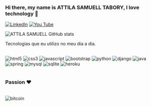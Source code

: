 ### Hi there, my name is ATTILA  SAMUELL TABORY, I love technology 👋





[![LinkedIn ](https://img.shields.io/badge/LinkedIn-0077B5?style=for-the-badge&logo=linkedin&logoColor=white)](https://www.linkedin.com/in/attila-samuell-98291216b/)
[![You Tube](https://img.shields.io/badge/YouTube-FF0000?style=for-the-badge&logo=youtube&logoColor=white)](https://www.youtube.com/channel/UCuX9fZZa3eR4LACYTPVZg5A/videos)



![ATTILA SAMUELL GitHub stats](https://github-readme-stats.vercel.app/api?username=ATTILASAMUELL&show_icons=true&theme=dracula)

Tecnologias que eu utilizo no meu dia a dia.

<div style="display:inline_block"><br/>
  <img align"center" alt="html5" src="https://img.shields.io/badge/HTML5-E34F26?style=for-the-badge&logo=html5&logoColor=white"/>
  <img align"center" alt="css3" src="https://img.shields.io/badge/CSS3-1572B6?style=for-the-badge&logo=css3&logoColor=white"/>
  <img align"center" alt="javascript" src="https://img.shields.io/badge/JavaScript-323330?style=for-the-badge&logo=javascript&logoColor=F7DF1E"/>
  <img align"center" alt="bootstrap" src="https://img.shields.io/badge/Bootstrap-563D7C?style=for-the-badge&logo=bootstrap&logoColor=white"/>
  <img align"center" alt="python" src="https://img.shields.io/badge/Python-14354C?style=for-the-badge&logo=python&logoColor=white"/>
  <img align"center" alt="django" src="https://img.shields.io/badge/Django-092E20?style=for-the-badge&logo=django&logoColor=white"/>
  <img align"center" alt="java" src="https://img.shields.io/badge/Java-ED8B00?style=for-the-badge&logo=java&logoColor=white"/>
  <img align"center" alt="spring" src="https://img.shields.io/badge/Spring-6DB33F?style=for-the-badge&logo=spring&logoColor=white"/>
  <img align"center" alt="mysql" src="https://img.shields.io/badge/MySQL-00000F?style=for-the-badge&logo=mysql&logoColor=white"/>
  <img align"center" alt="sqlite" src="https://img.shields.io/badge/SQLite-07405E?style=for-the-badge&logo=sqlite&logoColor=white"/>
  <img align"center" alt="heroku" src="https://img.shields.io/badge/Heroku-430098?style=for-the-badge&logo=heroku&logoColor=white"/>
</div>

<br/>

### Passion ❤ 
<div style="display:inline_block"><br/>
  <img align"center" alt="bitcoin" src="https://img.shields.io/badge/Bitcoin-000000?style=for-the-badge&logo=bitcoin&logoColor=white"/>
</div>
